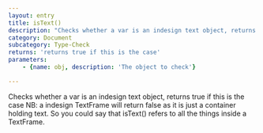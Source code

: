 ```yaml
---
layout: entry
title: isText()
description: "Checks whether a var is an indesign text object, returns true if this is the case\nNB: a indesign TextFrame will return false as it is just a container holding text.\nSo you could say that isText() refers to all the things inside a TextFrame."
category: Document
subcategory: Type-Check
returns: 'returns true if this is the case'
parameters:
    - {name: obj, description: 'The object to check'}

---
```

Checks whether a var is an indesign text object, returns true if this is the case
NB: a indesign TextFrame will return false as it is just a container holding text.
So you could say that isText() refers to all the things inside a TextFrame.